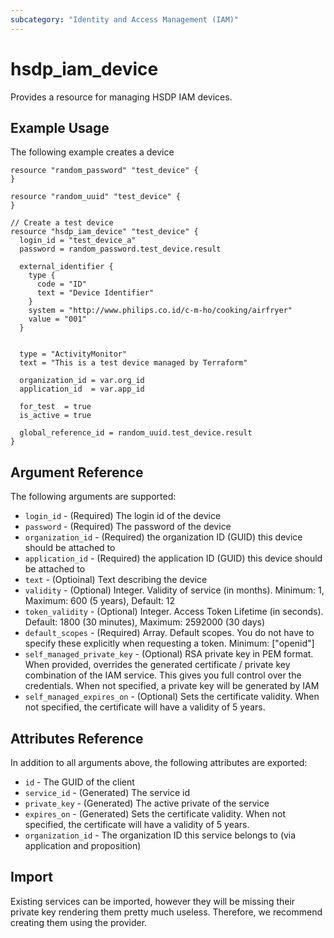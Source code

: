 ```yaml
---
subcategory: "Identity and Access Management (IAM)"
---
```


# hsdp_iam_device

Provides a resource for managing HSDP IAM devices.

## Example Usage

The following example creates a device

```hcl
resource "random_password" "test_device" {
}

resource "random_uuid" "test_device" {
}

// Create a test device
resource "hsdp_iam_device" "test_device" {
  login_id = "test_device_a"
  password = random_password.test_device.result
  
  external_identifier {
    type {
      code = "ID"
      text = "Device Identifier"
    }
    system = "http://www.philips.co.id/c-m-ho/cooking/airfryer"
    value = "001"
  }
  
  
  type = "ActivityMonitor"
  text = "This is a test device managed by Terraform"
  
  organization_id = var.org_id
  application_id  = var.app_id
  
  for_test  = true
  is_active = true
  
  global_reference_id = random_uuid.test_device.result
}
```

## Argument Reference

The following arguments are supported:

* `login_id` - (Required) The login id of the device
* `password` - (Required) The password of the device
* `organization_id` - (Required) the organization ID (GUID) this device should be attached to
* `application_id` - (Required) the application ID (GUID) this device should be attached to
* `text` - (Optioinal) Text describing the device
* `validity` - (Optional) Integer. Validity of service (in months). Minimum: 1, Maximum: 600 (5 years), Default: 12
* `token_validity` - (Optional) Integer. Access Token Lifetime (in seconds). Default: 1800 (30 minutes), Maximum: 2592000 (30 days)
* `default_scopes` - (Required) Array. Default scopes. You do not have to specify these explicitly when requesting a token. Minimum: ["openid"]
* `self_managed_private_key` - (Optional)  RSA private key in PEM format. When provided, overrides the generated certificate / private key combination of the
  IAM service. This gives you full control over the credentials. When not specified, a private key will be generated by IAM
* `self_managed_expires_on` - (Optional) Sets the certificate validity. When not specified, the certificate will have a validity of 5 years.

## Attributes Reference

In addition to all arguments above, the following attributes are exported:

* `id` - The GUID of the client
* `service_id` - (Generated) The service id
* `private_key` - (Generated) The active private of the service
* `expires_on` - (Generated) Sets the certificate validity. When not specified, the certificate will have a validity of 5 years.
* `organization_id` - The organization ID this service belongs to (via application and proposition)

## Import

Existing services can be imported, however they will be missing their private key rendering them pretty much useless. Therefore, we recommend creating them using the provider.

